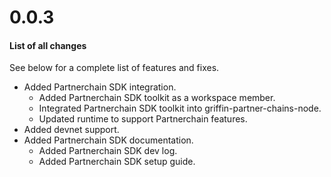 # 0.0.3

#### List of all changes

See below for a complete list of features and fixes.
- Added Partnerchain SDK integration.
    - Added Partnerchain SDK toolkit as a workspace member.
    - Integrated Partnerchain SDK toolkit into griffin-partner-chains-node.
    - Updated runtime to support Partnerchain features.
- Added devnet support.
- Added Partnerchain SDK documentation.
    - Added Partnerchain SDK dev log.
    - Added Partnerchain SDK setup guide.
